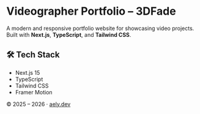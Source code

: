# Videographer Portfolio – 3DFade  

A modern and responsive portfolio website for showcasing video projects. Built with **Next.js**, **TypeScript**, and **Tailwind CSS**.  

## 🛠 Tech Stack  
- Next.js 15  
- TypeScript  
- Tailwind CSS  
- Framer Motion  

© 2025 – 2026 · [aely.dev](https://aely.dev)  
